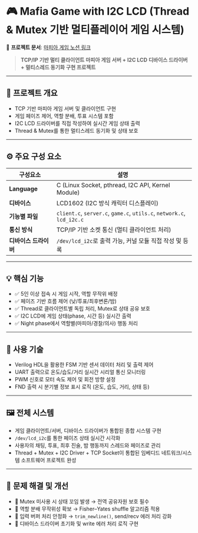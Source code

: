 # 🎮 Mafia Game with I2C LCD (Thread & Mutex 기반 멀티플레이어 게임 시스템)

📄 **프로젝트 문서**: [마피아 게임 노션 링크](https://lopsided-tray-d39.notion.site/Mafia-Game-Linux-Device-Driver-TCP-IP-23b04872d73a80ba8076dcd72ca544d9)

> **TCP/IP 기반 멀티 클라이언트 마피아 게임 서버 + I2C LCD 디바이스 드라이버 + 멀티스레드 동기화 구현 프로젝트**

---

## 📌 프로젝트 개요

- TCP 기반 마피아 게임 서버 및 클라이언트 구현
- 게임 페이즈 제어, 역할 분배, 투표 시스템 포함
- I2C LCD 드라이버를 직접 작성하여 실시간 게임 상태 출력
- Thread & Mutex를 통한 멀티스레드 동기화 및 상태 보호

---

## ⚙️ 주요 구성 요소

| 구성요소       | 설명                                                                 |
|----------------|----------------------------------------------------------------------|
| **Language**    | C (Linux Socket, pthread, I2C API, Kernel Module)                   |
| **디바이스**    | LCD1602 (I2C 방식 캐릭터 디스플레이)                                 |
| **기능별 파일** | `client.c`, `server.c`, `game.c`, `utils.c`, `network.c`, `lcd_i2c.c`|
| **통신 방식**   | TCP/IP 기반 소켓 통신 (멀티 클라이언트 처리)                         |
| **디바이스 드라이버** | `/dev/lcd_i2c`로 출력 가능, 커널 모듈 직접 작성 및 등록                |

---

## 💡 핵심 기능

- ✅ 5인 이상 접속 시 게임 시작, 역할 무작위 배정
- ✅ 페이즈 기반 흐름 제어 (낮/투표/최후변론/밤)
- ✅ Thread로 클라이언트별 독립 처리, Mutex로 상태 공유 보호
- ✅ I2C LCD에 게임 상태(phase, 시간 등) 실시간 출력
- ✅ Night phase에서 역할별(마피아/경찰/의사) 행동 처리

---

## 🔧 사용 기술

- Verilog HDL을 활용한 FSM 기반 센서 데이터 처리 및 출력 제어
- UART 출력으로 온도/습도/거리 실시간 시리얼 통신 모니터링
- PWM 신호로 모터 속도 제어 및 회전 방향 설정
- FND 출력 시 분기별 정보 표시 로직 (온도, 습도, 거리, 상태 등)

---

## 🖼️ 전체 시스템

- 게임 클라이언트/서버, 디바이스 드라이버가 통합된 종합 시스템 구현
- `/dev/lcd_i2c`를 통한 페이즈 상태 실시간 시각화
- 사용자의 채팅, 투표, 최후 진술, 밤 행동까지 스레드와 페이즈로 관리
- Thread + Mutex + I2C Driver + TCP Socket이 통합된 임베디드 네트워크/시스템 소프트웨어 프로젝트 완성

---

## 🧠 문제 해결 및 개선

- 🔸 Mutex 미사용 시 상태 꼬임 발생 → 전역 공유자원 보호 필수
- 🔸 역할 분배 무작위성 확보 → Fisher–Yates shuffle 알고리즘 적용
- 🔸 입력 버퍼 처리 안정화 → `trim_newline()`, send/recv 에러 처리 강화
- 🔸 디바이스 드라이버 초기화 및 write 에러 처리 로직 구현
